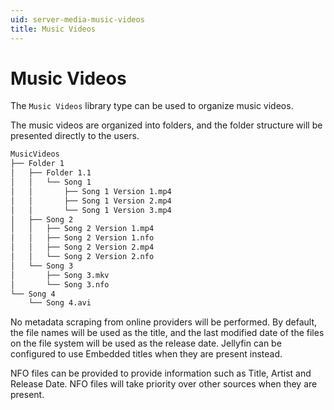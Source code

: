 ```yaml
---
uid: server-media-music-videos
title: Music Videos
---
```


# Music Videos

The `Music Videos` library type can be used to organize music videos.

The music videos are organized into folders, and the folder structure will be presented
directly to the users.

```txt
MusicVideos
├── Folder 1
│   ├── Folder 1.1
│   │   └── Song 1
│   │       ├── Song 1 Version 1.mp4
│   │       ├── Song 1 Version 2.mp4
│   │       └── Song 1 Version 3.mp4
│   ├── Song 2
│   │   ├── Song 2 Version 1.mp4
│   │   ├── Song 2 Version 1.nfo
│   │   ├── Song 2 Version 2.mp4
│   │   └── Song 2 Version 2.nfo
│   └── Song 3
│       ├── Song 3.mkv
│       └── Song 3.nfo
└── Song 4
    └── Song 4.avi
```

No metadata scraping from online providers will be performed. By default, the file names will be used as the title, and the last modified date of the files on the file system will be used as the release date. Jellyfin can be configured to use Embedded titles when they are present instead.

NFO files can be provided to provide information such as Title, Artist and Release Date. NFO files will take priority over other sources when they are present.
